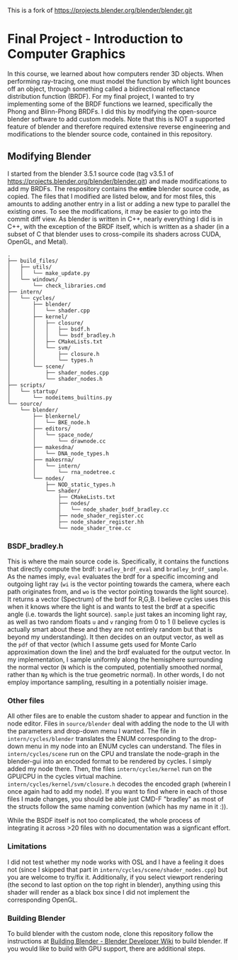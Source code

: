 This is a fork of https://projects.blender.org/blender/blender.git
# Final Project - Introduction to Computer Graphics
In this course, we learned about how computers render 3D objects. When performing ray-tracing, one must model the function by which light bounces off an object, through something called a bidirectional reflectance distribution function (BRDF). For my final project, I wanted to try implementing some of the BRDF functions we learned, specifically the Phong and Blinn-Phong BRDFs. I did this by modifying the open-source blender software to add custom models. Note that this is NOT a supported feature of blender and therefore required extensive reverse engineering and modifications to the blender source code, contained in this repository.

## Modifying Blender

I started from the blender 3.5.1 source code (tag v3.5.1 of https://projects.blender.org/blender/blender.git) and made modifications to add my BRDFs. The respository contains the **entire** blender source code, as copied. The files that I modified are listed below, and for most files, this amounts to adding another entry in a list or adding a new type to parallel the existing ones. To see the modifications, it may be easier to go into the commit diff view. As blender is written in C++, nearly everything I did is in C++, with the exception of the BRDF itself, which is written as a shader (in a subset of C that blender uses to cross-compile its shaders across CUDA, OpenGL, and Metal).

```
.
├── build_files/
│   ├── utils/
│   │   └── make_update.py
│   └── windows/
│       └── check_libraries.cmd
├── intern/
│   └── cycles/
│       ├── blender/
│       │   └── shader.cpp
│       ├── kernel/
│       │   ├── closure/
│       │   │   ├── bsdf.h
│       │   │   └── bsdf_bradley.h
│       │   ├── CMakeLists.txt
│       │   └── svm/
│       │       ├── closure.h
│       │       └── types.h
│       └── scene/
│           ├── shader_nodes.cpp
│           └── shader_nodes.h
├── scripts/
│   └── startup/
│       └── nodeitems_builtins.py
└── source/
    └── blender/
        ├── blenkernel/
        │   └── BKE_node.h
        ├── editors/
        │   └── space_node/
        │       └── drawnode.cc
        ├── makesdna/
        │   └── DNA_node_types.h
        ├── makesrna/
        │   └── intern/
        │       └── rna_nodetree.c
        └── nodes/
            ├── NOD_static_types.h
            └── shader/
                ├── CMakeLists.txt
                ├── nodes/
                │   └── node_shader_bsdf_bradley.cc
                ├── node_shader_register.cc
                ├── node_shader_register.hh
                └── node_shader_tree.cc
```
### BSDF_bradley.h
This is where the main source code is. Specifically, it contains the functions that directly compute the brdf: ``bradley_brdf_eval`` and ``bradley_brdf_sample``. As the names imply, ``eval`` evaluates the brdf for a specific imcoming and outgoing light ray (``wi`` is the vector pointing towards the camera, where each path originates from, and ``wo`` is the vector pointing towards the light source). It returns a vector (Spectrum) of the brdf for R,G,B. I believe cycles uses this when it knows where the light is and wants to test the brdf at a specific angle (i.e. towards the light source). ``sample`` just takes an incoming light ray, as well as two random floats ``u`` and ``v`` ranging from 0 to 1 (I believe cycles is actually smart about these and they are not entirely random but that is beyond my understanding). It then decides on an output vector, as well as the ``pdf`` of that vector (which I assume gets used for Monte Carlo approximation down the line) and the  brdf evaluated for the output vector. In my implementation, I sample uniformly along the hemisphere surrounding the normal vector (``N`` which is the computed, potentially smoothed normal, rather than ``Ng`` which is the true geometric normal). In other words, I do not employ importance sampling, resulting in a potentially noisier image.

### Other files
All other files are to enable the custom shader to appear and function in the node editor. Files in ``source/blender`` deal with adding the node to the UI with the parameters and drop-down menu I wanted. The file in ``intern/cycles/blender`` translates the ENUM corresponding to the drop-down menu in my node into an ENUM cycles can understand. The files in ``intern/cycles/scene`` run on the CPU and translate the node-graph in the blender-gui into an encoded format to be rendered by cycles. I simply added my node there. Then, the files ``intern/cycles/kernel`` run on the GPU/CPU in the cycles virtual machine. ``intern/cycles/kernel/svm/closure.h`` decodes the encoded graph (wherein I once again had to add my node). If you want to find where in each of those files I made changes, you should be able just CMD-F "bradley" as most of the structs follow the same naming convention (which has my name in it :)).

While the BSDF itself is not too complicated, the whole process of integrating it across >20 files with no documentation was a signficant effort.

### Limitations
I did not test whether my node works with OSL and I have a feeling it does not (since I skipped that part in ``intern/cycles/scene/shader_nodes.cpp``) but you are welcome to try/fix it. Additionally, if you select viewport rendering (the second to last option on the top right in blender), anything using this shader will render as a black box since I did not implement the corresponding OpenGL.

### Building Blender
To build blender with the custom node, clone this repository follow the instructions at [Building Blender - Blender Developer Wiki](https://wiki.blender.org/wiki/Building_Blender) to build blender. If you would like to build with GPU support, there are additional steps.
